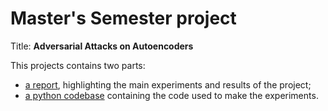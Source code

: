 # Master's Semester project

Title: **Adversarial Attacks on Autoencoders**

This projects contains two parts:
- [a report](./text/out/main.pdf),
  highlighting the main experiments and results of the project;
- [a python codebase](./code) containing the code used to make the experiments.

